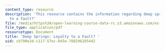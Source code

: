 ```yaml
---
content_type: resource
description: 'This resource contains the information regarding deep springs: loyalty
  to a fault?'
file: /media/https%3A/open-learning-course-data-rc.s3.amazonaws.com/es-291-learning-seminar-experiments-in-education-spring-2003/cb790e2dc11757ec845e788296285442_MITES_291S03_dp_sprg.pdf
file_type: application/pdf
resourcetype: Document
title: 'Deep Springs: Loyalty to a Fault? '
uid: cb790e2d-c117-57ec-845e-788296285442
---
```

